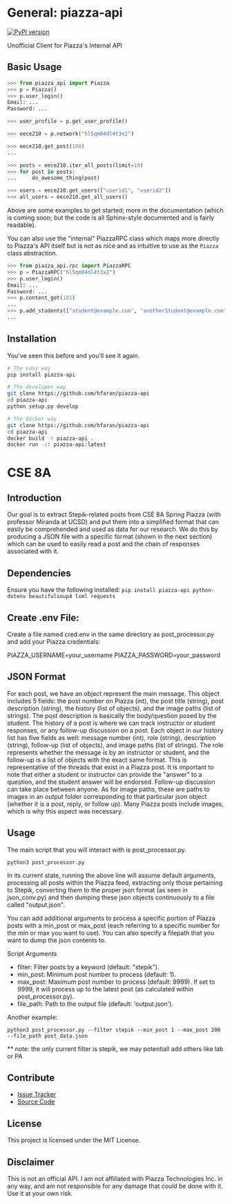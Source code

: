 # General: piazza-api

[![PyPI version](https://badge.fury.io/py/piazza-api.png)](http://badge.fury.io/py/piazza-api)

Unofficial Client for Piazza's Internal API


## Basic Usage

```python
>>> from piazza_api import Piazza
>>> p = Piazza()
>>> p.user_login()
Email: ...
Password: ...

>>> user_profile = p.get_user_profile()

>>> eece210 = p.network("hl5qm84dl4t3x2")

>>> eece210.get_post(100)
...

>>> posts = eece210.iter_all_posts(limit=10)
>>> for post in posts:
...     do_awesome_thing(post)

>>> users = eece210.get_users(["userid1", "userid2"])
>>> all_users = eece210.get_all_users()
```

Above are some examples to get started; more in the documentation (which is coming soon; 
but the code is all Sphinx-style documented and is fairly readable).

You can also use the "internal" PiazzaRPC class which maps more directly
to Piazza's API itself but is not as nice and as intuitive to use as the
`Piazza` class abstraction.

```python
>>> from piazza_api.rpc import PiazzaRPC
>>> p = PiazzaRPC("hl5qm84dl4t3x2")
>>> p.user_login()
Email: ...
Password: ...
>>> p.content_get(181)
...
>>> p.add_students(["student@example.com", "anotherStudent@example.com"])
...
```


## Installation

You've seen this before and you'll see it again.

```bash
# The easy way
pip install piazza-api
```

```bash
# The developer way
git clone https://github.com/hfaran/piazza-api
cd piazza-api
python setup.py develop
```

```bash
# The Docker way
git clone https://github.com/hfaran/piazza-api
cd piazza-api
docker build -t piazza-api .
docker run -it piazza-api:latest
```
# CSE 8A 


## Introduction

Our goal is to extract Stepik-related posts from CSE 8A Spring Piazza (with professor Miranda at UCSD) and put them into a simplified format that can easily be comprehended and used as data for our research. We do this by producing a JSON file with a specific format (shown in the next section) which can be used to easily read a post and the chain of responses associated with it. 

## Dependencies 
Ensure you have the following installed:
```pip install piazza-api python-dotenv beautifulsoup4 lxml requests```

## Create .env File:
Create a file named cred.env in the same directory as post_processor.py and add your Piazza credentials:

PIAZZA_USERNAME=your_username
PIAZZA_PASSWORD=your_password

## JSON Format

For each post, we have an object represent the main message. This object includes 5 fields: the post number on Piazza (int), the post title (string), post description (string), the history (list of objects), and the image paths (list of strings). The post description is basically the body/question posed by the student. The history of a post is where we can track instructor or student responses, or any follow-up discussion on a post. Each object in our history list has five fields as well: message number (int), role (string), description (string), follow-up (list of objects), and image paths (list of strings). The role represents whether the message is by an instructor or student, and the follow-up is a list of objects with the exact same format. This is representative of the threads that exist in a Piazza post. It is important to note that either a student or instructor can provide the "answer" to a question, and the student answer will be endorsed. Follow-up discussion can take place between anyone. As for image paths, these are paths to images in an output folder corresponding to that particular json object (whether it is a post, reply, or follow up). Many Piazza posts include images, which is why this aspect was necessary.

## Usage
The main script that you will interact with is post_processor.py.

``` python3 post_processor.py ```

 In its current state, running the above line will assume default arguments, processing all posts within the Piazza feed, extracting only those pertaining to Stepik, converting them to the proper json format (as seen in json_conv.py) and then dumping these json objects continuously to a file called "output.json". 

 You can add additional arguments to process a specific portion of Piazza posts with a min_post or max_post (each referring to a specific number for the min or max you want to use). You can also specify a filepath that you want to dump the json contents to. 

 Script Arguments
- filter: Filter posts by a keyword (default: "stepik").
- min_post: Minimum post number to process (default: 1).
- max_post: Maximum post number to process (default: 9999). If set to 9999, it will process up to the latest post (as calculated within post_processor.py).
- file_path: Path to the output file (default: 'output.json').

Another example:

```python3 post_processor.py --filter stepik --min_post 1 --max_post 200 --file_path post_data.json```

** note: the only current filter is stepik, we may potentiall add others like lab or PA

## Contribute

* [Issue Tracker](https://github.com/hfaran/piazza-api/issues)
* [Source Code](https://github.com/hfaran/piazza-api)


## License

This project is licensed under the MIT License.


## Disclaimer

This is not an official API. I am not affiliated with Piazza Technologies Inc. 
in any way, and am not responsible for any damage that could be done with it. 
Use it at your own risk.
